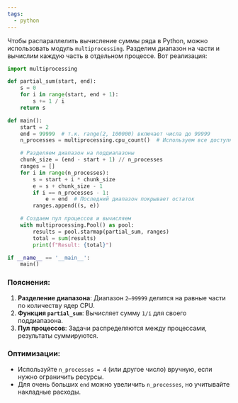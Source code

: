 ```yaml
---
tags:
  - python
---
```


Чтобы распараллелить вычисление суммы ряда в Python, можно использовать модуль `multiprocessing`. Разделим диапазон на части и вычислим каждую часть в отдельном процессе. Вот реализация:

```python
import multiprocessing

def partial_sum(start, end):
    s = 0
    for i in range(start, end + 1):
        s += 1 / i
    return s

def main():
    start = 2
    end = 99999  # т.к. range(2, 100000) включает числа до 99999
    n_processes = multiprocessing.cpu_count()  # Используем все доступные ядра

    # Разделяем диапазон на поддиапазоны
    chunk_size = (end - start + 1) // n_processes
    ranges = []
    for i in range(n_processes):
        s = start + i * chunk_size
        e = s + chunk_size - 1
        if i == n_processes - 1:
            e = end  # Последний диапазон покрывает остаток
        ranges.append((s, e))

    # Создаем пул процессов и вычисляем
    with multiprocessing.Pool() as pool:
        results = pool.starmap(partial_sum, ranges)
        total = sum(results)
        print(f"Result: {total}")

if __name__ == '__main__':
    main()
```

### Пояснения:
1. **Разделение диапазона**: Диапазон `2–99999` делится на равные части по количеству ядер CPU.
2. **Функция `partial_sum`**: Вычисляет сумму `1/i` для своего поддиапазона.
3. **Пул процессов**: Задачи распределяются между процессами, результаты суммируются.

### Оптимизации:
- Используйте `n_processes = 4` (или другое число) вручную, если нужно ограничить ресурсы.
- Для очень больших `end` можно увеличить `n_processes`, но учитывайте накладные расходы.